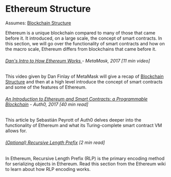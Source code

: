 # Ethereum Structure

Assumes: [Blockchain Structure](/blockchain-structure.md)

Ethereum is a unique blockchain compared to many of those that came before it. It introduced, on a large scale, the concept of smart contracts.  In this section, we will go over the functionality of smart contracts and how on the macro scale, Ethereum differs from blockchains that came before it.

###### [Dan's Intro to How Ethereum Works ](https://www.youtube.com/watch?v=-SMliFtoPn8) - MetaMask, 2017 \[11 min video\]

This video given by Dan Finlay of MetaMask will give a recap of [Blockchain Structure](/blockchain-structure.md) and then at a high level introduce the concept of smart contracts and some of the features of Ethereum.

###### [An Introduction to Ethereum and Smart Contracts: a Programmable Blockchain](https://auth0.com/blog/an-introduction-to-ethereum-and-smart-contracts-part-2/) - Auth0, 2017 \[40 min read\]

This article by Sebastián Peyrott of Auth0 delves deeper into the functionality of Ethereum and what its Turing-complete smart contract VM allows for.



###### [\(Optional\) Recursive Length Prefix](https://github.com/ethereum/wiki/wiki/RLP) \[2 min read\]

In Ethereum, Recursive Length Prefix \(RLP\) is the primary encoding method for serializing objects in Ethereum.  Read this section from the Ethereum wiki to learn about how RLP encoding works.

